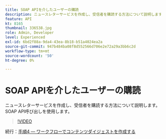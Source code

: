 ```yaml
---
title: SOAP APIを介したユーザーの購読
description: ニュースレターサービスを作成し、受信者を購読する方法について説明します。SOAP API呼び出しを使用します。
feature: API
kt: 8165
thumbnail: 336538.jpg
role: Admin, Developer
level: Experienced
exl-id: 6bd2f88a-9da4-43ea-8b18-b51a4024ea2a
source-git-commit: 947b484ba08f8d552566d706e2e72a29a3bb6c2d
workflow-type: tm+mt
source-wordcount: '50'
ht-degree: 0%

---
```


# SOAP APIを介したユーザーの購読

ニュースレターサービスを作成し、受信者を購読する方法について説明します。SOAP API呼び出しを使用します。

>[!VIDEO](https://video.tv.adobe.com/v/336538?quality=12)

続行：[手順4 — ワークフローでコンテンツダイジェストを作成する](/help/tutorial-use-soap-apis/create-article-alert-delivery-overview.md)
